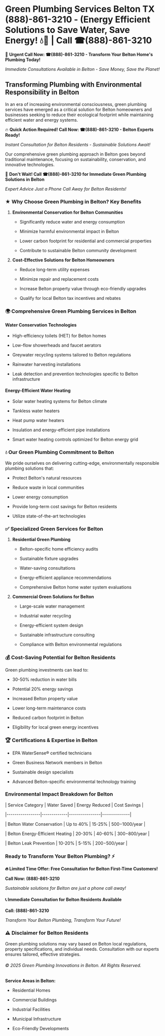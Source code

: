 # Green Plumbing Services Belton TX (888)-861-3210 - (Energy Efficient Solutions to Save Water, Save Energy! 💧🌿 | Call ☎(888)-861-3210

🚨 **Urgent Call Now: ☎(888)-861-3210 - Transform Your Belton Home's Plumbing Today!**
*Immediate Consultations Available in Belton - Save Money, Save the Planet!*

## Transforming Plumbing with Environmental Responsibility in Belton

In an era of increasing environmental consciousness, green plumbing services have emerged as a critical solution for Belton homeowners and businesses seeking to reduce their ecological footprint while maintaining efficient water and energy systems. 

🔥 **Quick Action Required! Call Now: ☎(888)-861-3210 - Belton Experts Ready!**
*Instant Consultation for Belton Residents - Sustainable Solutions Await!*

Our comprehensive green plumbing approach in Belton goes beyond traditional maintenance, focusing on sustainability, conservation, and innovative technologies.

🚨 **Don't Wait! Call ☎(888)-861-3210 for Immediate Green Plumbing Solutions in Belton**
*Expert Advice Just a Phone Call Away for Belton Residents!*

### ★ Why Choose Green Plumbing in Belton? Key Benefits

1. **Environmental Conservation for Belton Communities** 
   - Significantly reduce water and energy consumption
   - Minimize harmful environmental impact in Belton
   - Lower carbon footprint for residential and commercial properties
   - Contribute to sustainable Belton community development

2. **Cost-Effective Solutions for Belton Homeowners** 
   - Reduce long-term utility expenses
   - Minimize repair and replacement costs
   - Increase Belton property value through eco-friendly upgrades
   - Qualify for local Belton tax incentives and rebates

### 🌍 Comprehensive Green Plumbing Services in Belton

#### Water Conservation Technologies
- High-efficiency toilets (HET) for Belton homes
- Low-flow showerheads and faucet aerators
- Greywater recycling systems tailored to Belton regulations
- Rainwater harvesting installations
- Leak detection and prevention technologies specific to Belton infrastructure

#### Energy-Efficient Water Heating
- Solar water heating systems for Belton climate
- Tankless water heaters
- Heat pump water heaters
- Insulation and energy-efficient pipe installations
- Smart water heating controls optimized for Belton energy grid

### 💧 Our Green Plumbing Commitment to Belton

We pride ourselves on delivering cutting-edge, environmentally responsible plumbing solutions that:
- Protect Belton's natural resources
- Reduce waste in local communities
- Lower energy consumption
- Provide long-term cost savings for Belton residents
- Utilize state-of-the-art technologies

### ✅ Specialized Green Services for Belton

1. **Residential Green Plumbing**
   - Belton-specific home efficiency audits
   - Sustainable fixture upgrades
   - Water-saving consultations
   - Energy-efficient appliance recommendations
   - Comprehensive Belton home water system evaluations

2. **Commercial Green Solutions for Belton**
   - Large-scale water management
   - Industrial water recycling
   - Energy-efficient system design
   - Sustainable infrastructure consulting
   - Compliance with Belton environmental regulations

### 💰 Cost-Saving Potential for Belton Residents

Green plumbing investments can lead to:
- 30-50% reduction in water bills
- Potential 20% energy savings
- Increased Belton property value
- Lower long-term maintenance costs
- Reduced carbon footprint in Belton
- Eligibility for local green energy incentives

### 🏆 Certifications & Expertise in Belton

- EPA WaterSense® certified technicians
- Green Business Network members in Belton
- Sustainable design specialists
- Advanced Belton-specific environmental technology training

### Environmental Impact Breakdown for Belton

| Service Category | Water Saved | Energy Reduced | Cost Savings |
|-----------------|-------------|----------------|--------------|
| Belton Water Conservation | Up to 40% | 15-25% | $500-$1000/year |
| Belton Energy-Efficient Heating | 20-30% | 40-60% | $300-$800/year |
| Belton Leak Prevention | 10-20% | 5-15% | $200-$500/year |

### Ready to Transform Your Belton Plumbing? ⚡

**🔥 Limited Time Offer: Free Consultation for Belton First-Time Customers!**

**Call Now: (888)-861-3210**
*Sustainable solutions for Belton are just a phone call away!*

#### 📞 Immediate Consultation for Belton Residents Available

**Call: (888)-861-3210**
*Transform Your Belton Plumbing, Transform Your Future!*

### ⚠️ Disclaimer for Belton Residents

Green plumbing solutions may vary based on Belton local regulations, property specifications, and individual needs. Consultation with our experts ensures tailored, effective strategies.

###### © 2025 Green Plumbing Innovations in Belton. All Rights Reserved.

**Service Areas in Belton:** 
- Residential Homes
- Commercial Buildings
- Industrial Facilities
- Municipal Infrastructure
- Eco-Friendly Developments